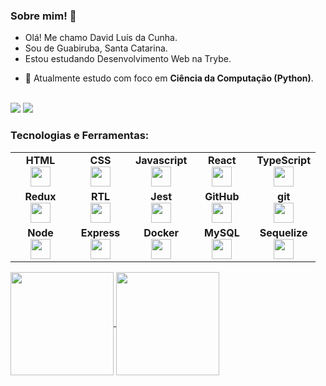 <h3>Sobre mim! 👋 </h3>

<ul>
  <li>Olá! Me chamo David Luís da Cunha.</li>
  <li>Sou de Guabiruba, Santa Catarina.</li>
  <li>Estou estudando Desenvolvimento Web na Trybe.</li>
</ul>

- 🌱 Atualmente estudo com foco em **Ciência da Computação (Python)**.

<br>

 <a href="mailto:contatodavidcunha@hotmail.com">
  <img src="https://img.shields.io/badge/Microsoft_Outlook-0078D4?style=for-the-badge&logo=microsoft-outlook&logoColor=white"></a>
</a>
  
 <a target='_blank' href="https://www.linkedin.com/in/davidlcunha/">
    <img src="https://img.shields.io/badge/LinkedIn-0077B5?style=for-the-badge&logo=linkedin&logoColor=white">
</a>

<div>
<h3>Tecnologias e Ferramentas:</h3>
  <table width="320px">
      <tbody>
          <tr valign="top">
              <td width="80px" align="center">
                  <span><strong>HTML</strong></span><br>
                  <img height="32" src="https://cdn.jsdelivr.net/gh/devicons/devicon/icons/html5/html5-original.svg">
              </td>
              <td width="80px" align="center">
                  <span><strong>CSS</strong></span><br>
                  <img height="32px" src="https://cdn.jsdelivr.net/gh/devicons/devicon/icons/css3/css3-original.svg">
              </td>
              <td width="80px" align="center">
                  <span><strong>Javascript</strong></span><br>
                  <img height="32px" src="https://upload.vectorlogo.zone/logos/javascript/images/239ec8a4-163e-4792-83b6-3f6d96911757.svg">
              </td>
              <td width="80px" align="center">
                  <span><strong>React</strong></span><br>
                  <img height="32px" src="https://cdn.jsdelivr.net/gh/devicons/devicon/icons/react/react-original.svg">
              </td>
              <td width="80px" align="center">
                  <span><strong>TypeScript</strong></span><br>
                  <img height="32px" src="https://www.vectorlogo.zone/logos/typescriptlang/typescriptlang-icon.svg">
              </td>
          </tr>
          <tr valign="top">
              <td width="80px" align="center">
                  <span><strong>Redux</strong></span><br>
                  <img height="32" src="https://cdn.worldvectorlogo.com/logos/redux.svg">
              </td>
              <td width="80px" align="center">
                  <span><strong>RTL</strong></span><br>
                  <img height="32" src="https://testing-library.com/img/octopus-128x128.png">
              </td>
              <td width="80px" align="center">
              <span><strong>Jest</strong></span><br>
              <img height="32px" src="https://www.vectorlogo.zone/logos/jestjsio/jestjsio-icon.svg">
              </td>
              <td width="80px" align="center">
                  <span><strong>GitHub</strong></span><br>
                  <img height="32px" src="https://www.vectorlogo.zone/logos/github/github-tile.svg">
              </td>
              <td width="80px" align="center">
                  <span><strong>git</strong></span><br>
                  <img height="32px" src="https://cdn.jsdelivr.net/gh/devicons/devicon/icons/git/git-plain.svg">
              </td>
          </tr>
          <tr valign="top">
             <td width="80px" align="center">
               <span><strong>Node</strong></span><br>
               <img height="32px" src="https://www.vectorlogo.zone/logos/nodejs/nodejs-icon.svg">
             </td>
             <td width="80px" align="center">
               <span><strong>Express</strong></span><br>
               <img height="32px" src="https://www.vectorlogo.zone/logos/expressjs/expressjs-ar21.svg">
             </td>
             <td width="80px" align="center">
                  <span><strong>Docker</strong></span><br>
                  <img height="32px" src="https://www.vectorlogo.zone/logos/docker/docker-icon.svg">
             </td>
             <td width="80px" align="center">
               <span><strong>MySQL</strong></span><br>
               <img height="32px" src="https://www.vectorlogo.zone/logos/mysql/mysql-ar21.svg">
             </td>
             <td width="80px" align="center">
              <span><strong>Sequelize</strong></span><br>
              <img height="32px" src="https://www.vectorlogo.zone/logos/sequelizejs/sequelizejs-icon.svg">
             </td>
          </tr>
      </tbody>
  </table>
</div>

<div>
    <a href='https://github.com/davidcunhadev'>
    <img align='center' height='165em' src='https://github-readme-stats.vercel.app/api?username=davidcunhadev&theme=transparent&text_color=adbac7&title_color=ffffff'>
    </a>
    <a href='https://github.com/davidcunhadev'>
    <img align='center' height='165em' src='https://github-readme-stats.vercel.app/api/top-langs/?username=davidcunhadev&layout=compact&theme=transparent&text_color=adbac7&title_color=ffffff'>
    </a>
</div>
